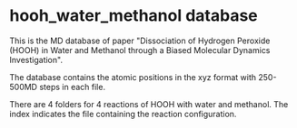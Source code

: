 # hooh_water_methanol database
This is the MD database of paper "Dissociation of Hydrogen Peroxide (HOOH) in Water and Methanol through a Biased Molecular Dynamics Investigation".

The database contains the atomic positions in the xyz format with 250-500MD steps in each file.

There are 4 folders for 4 reactions of HOOH with water and methanol. The index indicates the file containing the reaction configuration.
